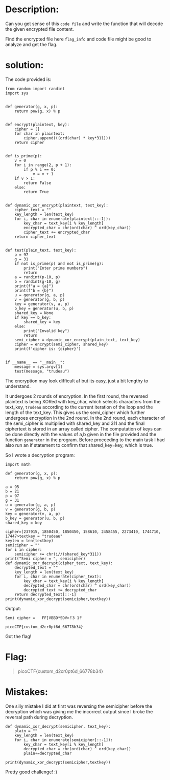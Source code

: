 # Description:
Can you get sense of this `code file` and write the function that will decode the given encrypted file content.

Find the encrypted file here `flag_info` and code file might be good to analyze and get the flag.

# solution:
The code provided is:
```
from random import randint
import sys


def generator(g, x, p):
    return pow(g, x) % p


def encrypt(plaintext, key):
    cipher = []
    for char in plaintext:
        cipher.append(((ord(char) * key*311)))
    return cipher


def is_prime(p):
    v = 0
    for i in range(2, p + 1):
        if p % i == 0:
            v = v + 1
    if v > 1:
        return False
    else:
        return True


def dynamic_xor_encrypt(plaintext, text_key):
    cipher_text = ""
    key_length = len(text_key)
    for i, char in enumerate(plaintext[::-1]):
        key_char = text_key[i % key_length]
        encrypted_char = chr(ord(char) ^ ord(key_char))
        cipher_text += encrypted_char
    return cipher_text


def test(plain_text, text_key):
    p = 97
    g = 31
    if not is_prime(p) and not is_prime(g):
        print("Enter prime numbers")
        return
    a = randint(p-10, p)
    b = randint(g-10, g)
    print(f"a = {a}")
    print(f"b = {b}")
    u = generator(g, a, p)
    v = generator(g, b, p)
    key = generator(v, a, p)
    b_key = generator(u, b, p)
    shared_key = None
    if key == b_key:
        shared_key = key
    else:
        print("Invalid key")
        return
    semi_cipher = dynamic_xor_encrypt(plain_text, text_key)
    cipher = encrypt(semi_cipher, shared_key)
    print(f'cipher is: {cipher}')


if __name__ == "__main__":
    message = sys.argv[1]
    test(message, "trudeau")
```
The encryption may look difficult af but its easy, just a bit lengthy to understand.

It undergoes 2 rounds of encryption. In the first round, the reversed plaintext is being XORed with key_char, which selects characters from the text_key, `trudeau` according to the current iteration of the loop and the length of the text_key.
This gives us the semi_cipher which further undergoes encryption in the 2nd round. In the 2nd round, each character of the semi_cipher is multiplied with shared_key and 311 and the final ciphertext is stored in an array called cipher. The computation of keys can be done directly with the values of a,b given in the file provided and the function `generator` in the program. Before proceeding to the main task I had also run an if statement to confirm that shared_key=key, which is true.

So I wrote a decryption program:
```
import math

def generator(g, x, p):
    return pow(g, x) % p

a = 95
b = 21
p = 97
g = 31
u = generator(g, a, p)
v = generator(g, b, p)
key = generator(v, a, p)
b_key = generator(u, b, p)
shared_key = key

cipher=[237915, 1850450, 1850450, 158610, 2458455, 2273410, 1744710, 17447>textkey = "trudeau"
keylen = len(textkey)
semicipher = ""
for i in cipher:
    semicipher += chr(i//(shared_key*311))
print("Semi cipher = ", semicipher)
def dynamic_xor_decrypt(cipher_text, text_key):
    decrypted_text = ""
    key_length = len(text_key)
    for i, char in enumerate(cipher_text):
        key_char = text_key[i % key_length]
        decrypted_char = chr(ord(char) ^ ord(key_char))
        decrypted_text += decrypted_char
    return decrypted_text[::-1]
print(dynamic_xor_decrypt(semicipher,textkey))
```
Output:
```
Semi cipher =   FF]VBBD*SDV>␦3 1␦

picoCTF{custom_d2cr0pt6d_66778b34}
```
Got the flag!

# Flag:
>picoCTF{custom_d2cr0pt6d_66778b34}

# Mistakes:
One silly mistake I did at first was reversing the semicipher before the decryption which was giving me the incorrect output since I broke the reversal path during decryption.
```
def dynamic_xor_decrypt(semicipher, text_key):
    plain = ""
    key_length = len(text_key)
    for i, char in enumerate(semicipher[::-1]):
        key_char = text_key[i % key_length]
        decrypted_char = chr(ord(char) ^ ord(key_char))
        plain+=decrypted_char

print(dynamic_xor_decrypt(semicipher,textkey))
```
Pretty good challenge! :)
